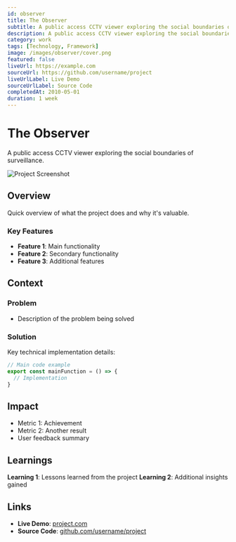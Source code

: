 ```yaml
---
id: observer
title: The Observer
subtitle: A public access CCTV viewer exploring the social boundaries of surveillance.
description: A public access CCTV viewer exploring the social boundaries of surveillance.
category: work
tags: [Technology, Framework]
image: /images/observer/cover.png
featured: false
liveUrl: https://example.com
sourceUrl: https://github.com/username/project
liveUrlLabel: Live Demo
sourceUrlLabel: Source Code
completedAt: 2010-05-01
duration: 1 week
---
```


# The Observer

A public access CCTV viewer exploring the social boundaries of surveillance.

![Project Screenshot](/images/simple-template.svg)

## Overview

Quick overview of what the project does and why it's valuable.

### Key Features

- **Feature 1**: Main functionality
- **Feature 2**: Secondary functionality
- **Feature 3**: Additional features

## Context

### Problem

- Description of the problem being solved

### Solution

Key technical implementation details:

```typescript
// Main code example
export const mainFunction = () => {
  // Implementation
}
```

## Impact

- Metric 1: Achievement
- Metric 2: Another result
- User feedback summary
  
## Learnings

**Learning 1**: Lessons learned from the project
**Learning 2**: Additional insights gained

## Links

- **Live Demo**: [project.com](https://example.com)
- **Source Code**: [github.com/username/project](https://github.com/username/project)
